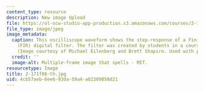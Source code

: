 ```yaml
---
content_type: resource
description: New image Upload
file: https://ol-ocw-studio-app-production.s3.amazonaws.com/courses/2-171-analysis-and-design-of-digital-control-systems-fall-2006/4cb57aeb6ee693da59a4a82309858d21_2-171f06-th.jpg
file_type: image/jpeg
image_metadata:
  caption: This oscilliscope waveform shows the step-response of a Finite Impulse-Response
    (FIR) digital filter. The filter was created by students in a course [lab](pages/labs).
    (Image courtesy of Michael Eilenberg and Brett Shapiro. Used with permission.)
  credit: ''
  image-alt: Multiple-frame image that spells - MIT.
resourcetype: Image
title: 2-171f06-th.jpg
uid: 4cb57aeb-6ee6-93da-59a4-a82309858d21
---
```

